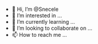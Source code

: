 - 👋 Hi, I’m @Snecele
- 👀 I’m interested in ...
- 🌱 I’m currently learning ...
- 💞️ I’m looking to collaborate on ...
- 📫 How to reach me ...

<!---
Snecele/Snecele is a ✨ special ✨ repository because its `README.md` (this file) appears on your GitHub profile.
You can click the Preview link to take a look at your changes.
--->
